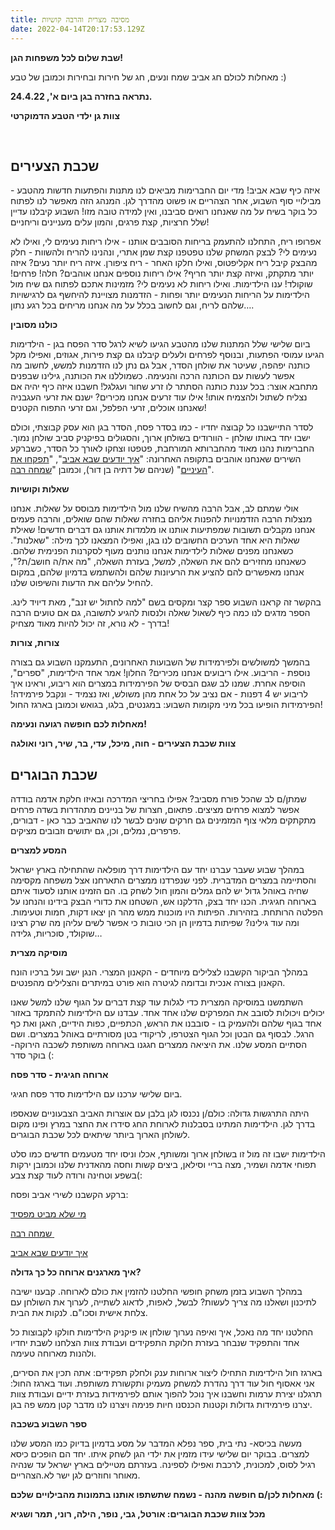```yaml
---
title: מסיבה מצרית והרבה קושיות
date: 2022-04-14T20:17:53.129Z
---
```

**שבת שלום לכל משפחות הגן!**

מאחלות לכולם חג אביב שמח ונעים, חג של חירות ובחירות וכמובן של טבע :)

**נתראה בחזרה בגן ביום א', 24.4.22.**

**צוות גן ילדי הטבע הדמוקרטי**

 

## שכבת הצעירים

איזה כיף שבא אביב! מדי יום החברימות מביאים לנו מתנות והפתעות חדשות מהטבע - מבילויי סוף השבוע, אחר הצהריים או פשוט מהדרך לגן. המנהג הזה מאפשר לנו לפתוח כל בוקר בשיח על מה שאנחנו רואים סביבנו, ואין למידה טובה מזו! השבוע קיבלנו עדיין שלל חרציות, קצת פרגים, והמון עלים מעניינים וריחניים!

אפרופו ריח, התחלנו להתעמק בריחות הסובבים אותנו - אילו ריחות נעימים לי, ואילו לא נעימים לי? לבצק המשחק שלנו טפטפנו קצת שמן אתרי, ונהנינו להריח ולהשוות - חלק מהבצק קיבל ריח אקליפטוס, ואילו חלקו האחר - ריח ציפורן. איזה ריח יותר נעים? איזה יותר מתקתק, ואיזה קצת יותר חריף? אילו ריחות נוספים אנחנו אוהבים? חלה! פרחים! שוקולד! ענו הילדימות. ואילו ריחות לא נעימים לי? מזמינות אתכם לפתוח גם שיח מול הילדימות על הריחות הנעימים יותר ופחות - הזדמנות מצויינת להיחשף גם לרגישויות שלהם לריח, וגם לחשוב בכלל על מה אנחנו מריחים בכל רגע נתון….

**כולנו מסובין**

ביום שלישי שלל המתנות שלנו מהטבע הגיעו לשיא לרגל סדר הפסח בגן - הילדימות הגיעו עמוסי הפתעות, ובנוסף לפרחים ולעלים קיבלנו גם קצת פירות, אגוזים, ואפילו מקל כותנה יפהפה, שעיטר את שולחן הסדר, אבל גם נתן לנו הזדמנות למשש, לחשוב מה אפשר לעשות עם הכותנה הרכה והנעימה. כשמוללנו את הכותנה, גילינו שבפנים מתחבא אוצר: בכל עננת כותנה הסתתר לו זרע שחור ועגלגל! חשבנו איזה כיף יהיה אם נצליח לשתול ולהצמיח אותו! אילו עוד זרעים אנחנו מכירים? ישנם את זרעי העגבניה שאנחנו אוכלים, זרעי הפלפל, וגם זרעי התפוח הקטנים!

לסדר התיישבנו כל קבוצה יחדיו - כמו בסדר פסח, הסדר בגן הוא עסק קבוצתי, וכולם ישבו יחד באותו שולחן - הוורודים בשולחן ארוך, והסגולים בפיקניק סביב שולחן נמוך. החברימות נהנו מאוד מהחברותא המורחבת, פטפטו וצחקו לאורך כל הסדר, כשברקע השירים שאנחנו אוהבים בתקופה האחרונה: "[איך יודעים שבא אביב](https://www.youtube.com/watch?v=2LhvuJHNQwU)", "[תפקחו את העיניים](https://www.youtube.com/watch?v=2ld48DxIQ_U)" (שניהם של דתיה בן דור), וכמובן "[שמחה רבה](https://www.youtube.com/watch?v=pOht6xN3K_Q)".

**שאלות וקושיות**

אולי שמתם לב, אבל הרבה מהשיח שלנו מול הילדימות מבוסס על שאלות. אנחנו מנצלות הרבה הזדמנויות להפנות אליהם בחזרה שאלות שהם שואלים, והרבה פעמים אנחנו מקבלים תשובות שמפתיעות אותנו או מלמדות אותנו גם דברים חדשים! שאילת שאלות היא אחד הערכים החשובים לנו בגן, ואפילו המצאנו לכך מילה: "שאלנות". כשאנחנו מפנים שאלות לילדימות אנחנו נותנים מעוף לסקרנות הפנימית שלהם. כשאנחנו מחזירים להם את השאלה, למשל, בעזרת השאלה, "מה את/ה חושב/ת?", אנחנו מאפשרים להם להציע את הרעיונות שלהם ולהשתמש בדמיון שלהם, במקום להחיל עליהם את הדעות והשיפוט שלנו.

בהקשר זה קראנו השבוע ספר קצר ומקסים בשם "למה לחתול יש זנב", מאת דיויד לינג. הספר מדגים לנו כמה כיף לשאול שאלה ולנסות להגיע לתשובה, גם אם טועים הרבה בדרך - לא נורא, זה יכול להיות מאוד מצחיק!

**צורות, צורות**

בהמשך למשולשים ולפירמידות של השבועות האחרונים, התעמקנו השבוע גם בצורה נוספת - הריבוע. אילו ריבועים אנחנו מכירים? החלון! אמר אחד הילדימות, "ספרים", הוסיפה אחרת. שמנו לב שגם הבסיס של הפירמידות במצרים הוא ריבוע, וראינו איך לריבוע יש 4 דפנות - אם נציב על כל אחת מהן משולש, ואז נצמיד - ונקבל פירמידה! הפירמידות הופיעו בכל מיני מקומות השבוע: במגנטים, בלגו, בגואש וכמובן בארגז החול!

**מאחלות לכם חופשה רגועה ונעימה!**

**צוות שכבת הצעירים - חוה, מיכל, עדי, בר, שיר, רוני ואולגה**



## שכבת הבוגרים

שמתן/ם לב שהכל פורח מסביב? אפילו בחריצי המדרכה ובאיזו חלקת אדמה בודדה אפשר למצוא פרחים מציצים. פתאום, חצרות של בניינים מתהדרות בשדה פרחים מתקתקים מלאי צוף המזמינים גם חרקים שונים לבשר לנו שהאביב כבר כאן - דבורים, פרפרים, נמלים, וכן, גם יתושים וזבובים מציקים.

**המסע למצרים**

במהלך שבוע שעבר עברנו יחד עם הילדימות דרך מופלאה שהתחילה בארץ ישראל והסתיימה במצרים המדברית. לפני שנפרדנו ממצרים התארחנו אצל משפחה מקסימה שחיה באוהל גדול יש להם גמלים והמון חול לשחק בו. הם הזמינו אותנו לסעוד איתם בארוחה חגיגית. הכנו יחד בצק, הדלקנו אש, השטחנו את כדורי הבצק בידינו והנחנו על הפלטה הרותחת. בזהירות. הפיתות היו מוכנות ממש מהר הן יצאו דקות, חמות וטעימות. ומה עוד גילינו? שפיתות בדמיון הן הכי טובות כי אפשר לשים עליהן מה שרק רצינו שוקולד, סוכריות, גלידה… 

**מוסיקה מצרית**

במהלך הביקור הקשבנו לצלילים מיוחדים - הקאנון המצרי. הנגן ישב ועל ברכיו הונח הקאנון בצורה אנכית ובדומה לגיטרה הוא פורט במיתרים והצלילים מהפנטים. 

השתמשנו במוסיקה המצרית כדי לגלות עוד קצת דברים על הגוף שלנו למשל שאנו יכולים ויכולות לסובב את המפרקים שלנו אחד אחד. עבדנו עם הילדימות להתמקד באזור אחד בגוף שלהם ולהעמיק בו - סובבנו את הראש, הכתפיים, כפות הידיים, האגן ואת כף הרגל. לבסוף גם הבטן וכל הגוף הצטרפו, לריקודי בטן מסורתיים באוהל במצרים. ושם הסתיים המסע שלנו. את היציאה ממצרים חגגנו בארוחה משותפת לשכבה הירוקה- בוקר סדר (:

**ארוחה חגיגית - סדר פסח**

ביום שלישי ערכנו עם הילדימות סדר פסח חגיגי.

היתה התרגשות גדולה: כולם/ן נכנסו לגן בלבן עם אוצרות האביב הצבעוניים שנאספו בדרך לגן. הילדימות המתינו בסבלנות לארוחת החג סידרו את החצר במרץ ופינו מקום לשולחן הארוך ביותר שיתאים לכל שכבת הבוגרים.

הילדימות ישבו זה מול זו בשולחן ארוך ומשותף, אכלו וניסו יחד מטעמים חדשים כמו סלט תפוחי אדמה ושמיר, מצה בריי וסילאן, ביצים קשות וחסה מהאדנית שלנו וכמובן ירקות בשפע וטחינה ורודה לעוד קצת צבע(:

ברקע הקשבנו לשירי אביב ופסח:

[מי שלא מביט מפסיד](https://youtu.be/2ld48DxIQ_U)

[שמחה רבה ](https://youtu.be/k2aWpbD6lA)

[איך יודעים שבא אביב](https://youtu.be/OFrRQMfst-M)

**איך מארגנים ארוחה כל כך גדולה?** 

במהלך השבוע בזמן משחק חופשי החלטנו להזמין את כולם לארוחה. קבענו ישיבה לתיכנון ושאלנו מה צריך לעשות? לבשל, לאפות, לדאוג לשתייה, לערוך את השולחן עם צלחת אישית וסכו"ם. לנקות את הבית. 

החלטנו יחד מה נאכל, איך ואיפה נערוך שולחן או פיקניק הילדימות חולקו לקבוצות כל אחד והתפקיד שנבחר בעזרת חלוקת התפקידים ועבודת צוות הצלחנו לשבת יחדיו ולהנות מארוחה טעימה.  

בארגז חול הילדימות התחילו ליצור ארוחות ענק ולחלק תפקידים: אתה תכין את הסירים, אני אאסוף חול עוד דרך נהדרת למשחק מעמיק ותקשורת משותפת. ועוד בארגז החול: תרגלנו יצירת ערמות וחשבנו איך נוכל להפוך אותם לפירמידות בעזרת ידיים ועבודת צוות יצרנו פירמידות גדולות וקטנות הכנסנו חיות פנימה ויצרנו לנו מדבר קטן ממש פה בגן. 

**ספר השבוע בשכבה**

מעשה בכיסא- נתי בית, ספר נפלא המדבר על מסע בדמיון בדיוק כמו המסע שלנו למצרים. בבוקר יום שלישי עידו מזמין את ילדי הגן לשחק איתו. יחד הם הופכים כיסא רגיל לסוס, למכונית, לרכבת ואפילו לספינה. בעזרתם מטיילים בארץ ישראל עד שנהיה מאוחר וחוזרים לגן ישר לא.הצהריים.

**מאחלות לכן/ם חופשה מהנה - נשמח שתשתפו אותנו בתמונות מהבילויים שלכם (:**

**מכל צוות שכבת הבוגרים: אורטל, גבי, נופר, הילה, רוני, תמר ושגיא**